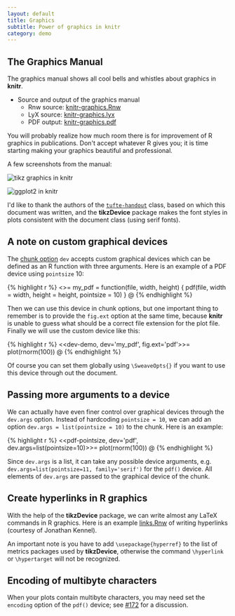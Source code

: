 ```yaml
---
layout: default
title: Graphics
subtitle: Power of graphics in knitr
category: demo
---
```


## The Graphics Manual

The graphics manual shows all cool bells and whistles about graphics in **knitr**.

- Source and output of the graphics manual
  - Rnw source: [knitr-graphics.Rnw](https://github.com/yihui/knitr/blob/master/inst/examples/knitr-graphics.Rnw)
  - LyX source: [knitr-graphics.lyx](https://github.com/yihui/knitr/blob/master/inst/examples/knitr-graphics.lyx)
  - PDF output: [knitr-graphics.pdf](https://github.com/downloads/yihui/knitr/knitr-graphics.pdf)

You will probably realize how much room there is for improvement of R graphics in publications. Don't accept whatever R gives you; it is time starting making your graphics beautiful and professional.

A few screenshots from the manual:

![tikz graphics in knitr](http://i.imgur.com/HCkka.png)

![ggplot2 in knitr](http://i.imgur.com/BTEiu.png)

I'd like to thank the authors of the [`tufte-handout`](http://code.google.com/p/tufte-latex/) class, based on which this document was written, and the **tikzDevice** package makes the font styles in plots consistent with the document class (using serif fonts).

## A note on custom graphical devices

The [chunk option](http://yihui.name/knitr/options) `dev` accepts custom graphical devices which can be defined as an R function with three arguments. Here is an example of a PDF device using `pointsize` 10:

{% highlight r %}
<<custom-dev>>=
my_pdf = function(file, width, height) {
  pdf(file, width = width, height = height, pointsize = 10)
}
@
{% endhighlight %}

Then we can use this device in chunk options, but one important thing to remember is to provide the `fig.ext` option at the same time, because **knitr** is unable to guess what should be a correct file extension for the plot file. Finally we will use the custom device like this:

{% highlight r %}
<<dev-demo, dev='my_pdf', fig.ext='pdf'>>=
plot(rnorm(100))
@
{% endhighlight %}

Of course you can set them globally using `\SweaveOpts{}` if you want to use this device through out the document.

## Passing more arguments to a device

We can actually have even finer control over graphical devices through the `dev.args` option. Instead of hardcoding `pointsize = 10`, we can add an option `dev.args = list(pointsize = 10)` to the chunk. Here is an example:

{% highlight r %}
<<pdf-pointsize, dev='pdf', dev.args=list(pointsize=10)>>=
plot(rnorm(100))
@
{% endhighlight %}

Since `dev.args` is a list, it can take any possible device arguments, e.g. `dev.args=list(pointsize=11, family='serif')` for the `pdf()` device. All elements of `dev.args` are passed to the graphical device of the chunk.

## Create hyperlinks in R graphics

With the help of the **tikzDevice** package, we can write almost any LaTeX commands in R graphics. Here is an example [links.Rnw](https://gist.github.com/1937313) of writing hyperlinks (courtesy of Jonathan Kennel).

An important note is you have to add `\usepackage{hyperref}` to the list of metrics packages used by **tikzDevice**, otherwise the command `\hyperlink` or `\hypertarget` will not be recognized.

## Encoding of multibyte characters

When your plots contain multibyte characters, you may need set the `encoding` option of the `pdf()` device; see [#172](https://github.com/yihui/knitr/issues/172) for a discussion.

